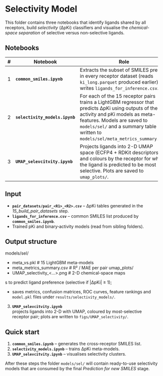 Selectivity Model
=================

This folder contains three notebooks that identify ligands shared by all
receptors, build *selectivity* (ΔpKi) classifiers and visualise the
*chemical-space separation* of selective versus non-selective ligands.

Notebooks
---------

| # | Notebook | Role |
|---|----------|------|
| 1 | **`common_smiles.ipynb`** | Extracts the subset of SMILES present in every receptor dataset (reads `ki_long.parquet` produced earlier) and writes `ligands_for_inference.csv`. |
| 2 | **`selectivity_models.ipynb`** | For each of the 15 receptor pairs trains a LightGBM regressor that predicts ΔpKi using outputs of the activity and pKi models as meta-features. Models are saved to `models/sel/` and a summary table is written to `models/sel/meta_metrics_summary.csv`. |
| 3 | **`UMAP_selevcitvity.ipynb`** | Projects ligands into 2-D UMAP space (ECFP4 + RDKit descriptors) and colours by the receptor for which the ligand is predicted to be most selective. Plots are saved to `umap_plots/`. |

Input
-----

* **`pair_datasets/pair_<R1>_<R2>.csv`** – ΔpKi tables generated in the
  *15_build_pair_datasets* step.  
* **`ligands_for_inference.csv`** – common SMILES list produced by
  **`common_smiles.ipynb`**.  
* Trained pKi and binary‐activity models (read from sibling folders).

Output structure
----------------
models/sel/
- meta_<R1>vs<R2>.pkl # 15 LightGBM meta-models
- meta_metrics_summary.csv # R² / MAE per pair
umap_plots/
-  UMAP_selectivity_<…>.png # 2-D chemical-space maps

s to predict ligand preference
  (selective if |ΔpKi| ≥ 1);  
* saves metrics, confusion matrices, ROC curves, feature rankings and
  `model.pkl` files under `results/selectivity_models/`.

3. **`UMAP_selevcitvity.ipynb`**  
  projects ligands into 2-D with UMAP, coloured by most-selective receptor
  pair;
  plots are written to `figs/UMAP_selectivity/`.


Quick start
-----------

1. **`common_smiles.ipynb`** – generates the cross-receptor SMILES list.  
2. **`selectivity_models.ipynb`** – trains ΔpKi meta-models.  
3. **`UMAP_selevcitvity.ipynb`** – visualises selectivity clusters.

After these steps the folder `models/sel/` will contain ready-to-use
selectivity models that are consumed by the final *Prediction for new
SMILES* stage.
